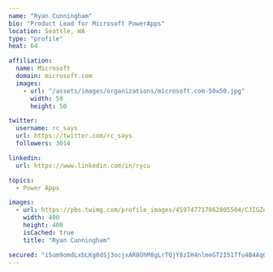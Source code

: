 ```yaml
---
name: "Ryan Cunningham"
bio: "Product Lead for Microsoft PowerApps"
location: Seattle, WA
type: "profile"
heat: 64

affiliation:
  name: Microsoft
  domain: microsoft.com
  images:
    - url: "/assets/images/organizations/microsoft.com-50x50.jpg"
      width: 50
      height: 50

twitter:
  username: rc_says
  url: https://twitter.com/rc_says
  followers: 3014

linkedin:
  url: https://www.linkedin.com/in/rycu

topics:
  - Power Apps

images:
  - url: https://pbs.twimg.com/profile_images/459747717862805504/CJIGZejd_400x400.png
    width: 400
    height: 400
    isCached: true
    title: "Ryan Cunningham"

secured: "i5um9omdLxbLKg0dSj3ocjxAR8OhM8gLrTQjY8zIH4nlmeGT2I51Tfu4B4AqQ7ArKRMMFvkRTDRxK+L8+cs2uLDRcDhHiXzhGNK9woYGpWLgPs4/ipL8Su+dyfINu1YljUNU9hHbDej//SpIQMRwyav/kzX1VK3c4zxNe/Vut+C9awHo2UCgr5Mf9Uhzcz/QXqS1f2BLbQJrxyIhH9THm9aodDVO3kNOvVUdnSOk3asxI1Yuav6VfoR/zSxPlfjop0QJHSuoCr/eSolJ6Gl5T03q7FJDbo8OGwqEUbxX5B8MRTBunfmjyys85qYD/VfctkHoIWSIskh0jqdbw4yqmsHncDVHumKzdVYovnRX6lfNVALQHRWTXVk0vHbad//0J5Vx1nCi0cnnUD1CmkWR5FSfTHBJqk3bRI1gRcTqPCI=;Ea2UboXGR1QDv4LWqNXNww=="
---
```


